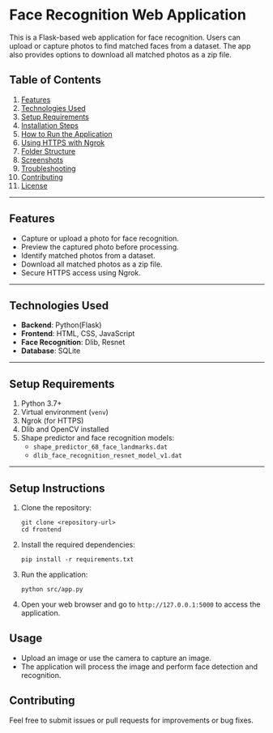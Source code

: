 

# Face Recognition Web Application

This is a Flask-based web application for face recognition. Users can upload or capture photos to find matched faces from a dataset. The app also provides options to download all matched photos as a zip file.

## Table of Contents
1. [Features](#features)
2. [Technologies Used](#technologies-used)
3. [Setup Requirements](#setup-requirements)
4. [Installation Steps](#installation-steps)
5. [How to Run the Application](#how-to-run-the-application)
6. [Using HTTPS with Ngrok](#using-https-with-ngrok)
7. [Folder Structure](#folder-structure)
8. [Screenshots](#screenshots)
9. [Troubleshooting](#troubleshooting)
10. [Contributing](#contributing)
11. [License](#license)

---

## Features
- Capture or upload a photo for face recognition.
- Preview the captured photo before processing.
- Identify matched photos from a dataset.
- Download all matched photos as a zip file.
- Secure HTTPS access using Ngrok.

---

## Technologies Used
- **Backend**: Python(Flask)
- **Frontend**: HTML, CSS, JavaScript
- **Face Recognition**: Dlib, Resnet
- **Database**: SQLite

---

## Setup Requirements
1. Python 3.7+
2. Virtual environment (`venv`)
3. Ngrok (for HTTPS)
4. Dlib and OpenCV installed
5. Shape predictor and face recognition models:
   - `shape_predictor_68_face_landmarks.dat`
   - `dlib_face_recognition_resnet_model_v1.dat`

---

## Setup Instructions

1. Clone the repository:
   ```
   git clone <repository-url>
   cd frontend
   ```

2. Install the required dependencies:
   ```
   pip install -r requirements.txt
   ```

3. Run the application:
   ```
   python src/app.py
   ```

4. Open your web browser and go to `http://127.0.0.1:5000` to access the application.

## Usage

- Upload an image or use the camera to capture an image.
- The application will process the image and perform face detection and recognition.

## Contributing

Feel free to submit issues or pull requests for improvements or bug fixes.
